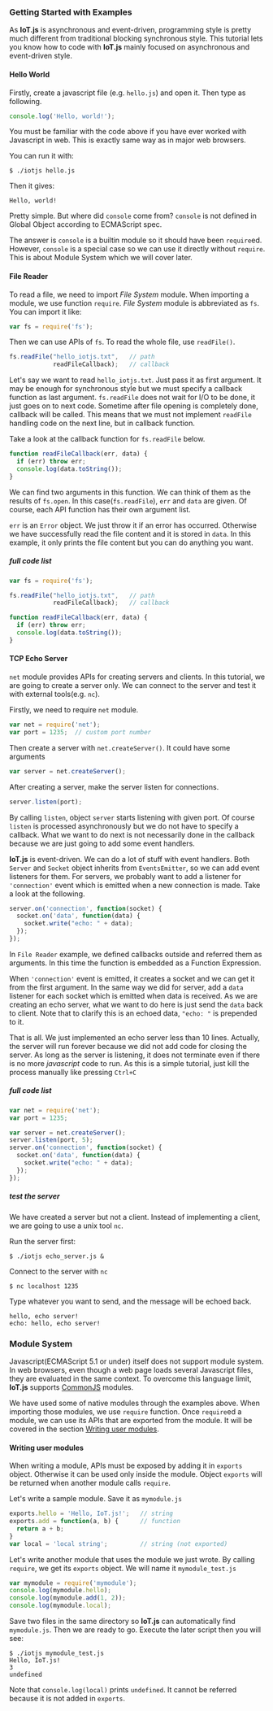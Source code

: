 ### Getting Started with Examples
As **IoT.js** is asynchronous and event-driven, programming style is pretty much different from traditional blocking synchronous style. This tutorial lets you know how to code with **IoT.js** mainly focused on asynchronous and event-driven style.

#### Hello World
Firstly, create a javascript file (e.g. `hello.js`) and open it. Then type as following.
```javascript
console.log('Hello, world!');
```

You must be familiar with the code above if you have ever worked with Javascript in web. This is exactly same way as in major web browsers.

You can run it with:
```
$ ./iotjs hello.js
```

Then it gives:
```
Hello, world!
```

Pretty simple. But where did `console` come from? `console` is not defined in Global Object according to ECMAScript spec.

The answer is `console` is a builtin module so it should have been `require`ed. However, `console` is a special case so we can use it directly without `require`. This is about Module System which we will cover later.

#### File Reader
To read a file, we need to import *File System* module.
When importing a module, we use function `require`.
*File System* module is abbreviated as `fs`. You can import it like:
```javascript
var fs = require('fs');
```

Then we can use APIs of `fs`. To read the whole file, use `readFile()`.
```javascript
fs.readFile("hello_iotjs.txt",   // path
            readFileCallback);   // callback
```
Let's say we want to read `hello_iotjs.txt`. Just pass it as first argument.
It may be enough for synchronous style but we must specify a callback function as last argument. `fs.readFile` does not wait for I/O to be done, it just goes on to next code. Sometime after file opening is completely done, callback will be called. This means that we must not implement `readFile` handling code on the next line, but in callback function.

Take a look at the callback function for `fs.readFile` below.
```javascript
function readFileCallback(err, data) {
  if (err) throw err;
  console.log(data.toString());
}
```
We can find two arguments in this function. We can think of them as the results of `fs.open`. In this case(`fs.readFile`), `err` and `data` are given. Of course, each API function has their own argument list.

`err` is an `Error` object. We just throw it if an error has occurred. Otherwise we have successfully read the file content and it is stored in `data`. In this example, it only prints the file content but you can do anything you want.

##### full code list
```javascript
var fs = require('fs');

fs.readFile("hello_iotjs.txt",   // path
            readFileCallback);   // callback

function readFileCallback(err, data) {
  if (err) throw err;
  console.log(data.toString());
}
```

#### TCP Echo Server
`net` module provides APIs for creating servers and clients. In this tutorial, we are going to create a server only. We can connect to the server and test it with external tools(e.g. `nc`).

Firstly, we need to require `net` module. 
```javascript
var net = require('net');
var port = 1235;  // custom port number
```
Then create a server with `net.createServer()`. It could have some arguments
```javascript
var server = net.createServer();
```
After creating a server, make the server listen for connections.
```javascript
server.listen(port);
```
By calling `listen`, object `server` starts listening with given port. Of course `listen` is processed asynchronously but we do not have to specify a callback. What we want to do next is not necessarily done in the callback because we are just going to add some event handlers.

**IoT.js** is event-driven. We can do a lot of stuff with event handlers.
Both `Server` and `Socket` object inherits from `EventsEmitter`, so we can add event listeners for them. For servers, we probably want to add a listener for `'connection'` event which is emitted when a new connection is made. Take a look at the following.
```javascript
server.on('connection', function(socket) {
  socket.on('data', function(data) {
    socket.write("echo: " + data);
  });
});
```
In `File Reader` example, we defined callbacks outside and referred them as arguments. In this time the function is embedded as a Function Expression.

When `'connection'` event is emitted, it creates a socket and we can get it from the first argument. In the same way we did for server, add a ``data`` listener for each socket which is emitted when data is received. As we are creating an echo server, what we want to do here is just send the `data` back to client. Note that to clarify this is an echoed data, `"echo: "` is prepended to it.

That is all. We just implemented an echo server less than 10 lines. Actually, the server will run forever because we did not add code for closing the server. As long as the server is listening, it does not terminate even if there is no more *javascript* code to run. As this is a simple tutorial, just kill the process manually like pressing `Ctrl+C`

##### full code list

```javascript
var net = require('net');
var port = 1235;

var server = net.createServer();
server.listen(port, 5);
server.on('connection', function(socket) {
  socket.on('data', function(data) {
    socket.write("echo: " + data);
  });
});
```
##### test the server
We have created a server but not a client. Instead of implementing a client, we are going to use a unix tool `nc`.

Run the server first:
```
$ ./iotjs echo_server.js &
```

Connect to the server with `nc`
```
$ nc localhost 1235 
```
Type whatever you want to send, and the message will be echoed back.
```
hello, echo server!
echo: hello, echo server!
```

### Module System
Javascript(ECMAScript 5.1 or under) itself does not support module system. In web browsers, even though a web page loads several Javascript files, they are evaluated in the same context. To overcome this language limit, **IoT.js** supports [CommonJS](http://www.commonjs.org/) modules.

We have used some of native modules through the examples above. When importing those modules, we use `require` function. Once `require`ed a module, we can use its APIs that are exported from the module. It will be covered in the section [Writing user modules](#writing-user-modules).

#### Writing user modules
When writing a module, APIs must be exposed by adding it in `exports` object. Otherwise it can be used only inside the module. Object `exports` will be returned when another module calls `require`.

Let's write a sample module. Save it as `mymodule.js`
```javascript
exports.hello = 'Hello, IoT.js!';   // string
exports.add = function(a, b) {      // function
  return a + b;
}
var local = 'local string';         // string (not exported)
```
Let's write another module that uses the module we just wrote. By calling `require`, we get its `exports` object. We will name it `mymodule_test.js`
```javascript
var mymodule = require('mymodule');
console.log(mymodule.hello);
console.log(mymodule.add(1, 2));
console.log(mymodule.local);
```
Save two files in the same directory so **IoT.js** can automatically find `mymodule.js`. Then we are ready to go. Execute the later script then you will see:
```
$ ./iotjs mymodule_test.js
Hello, IoT.js!
3
undefined
```
Note that `console.log(local)` prints `undefined`. It cannot be referred because it is not added in `exports`.